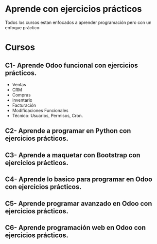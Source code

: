 # Aprende con ejercicios prácticos
Todos los cursos estan enfocados a aprender programación pero con un enfoque práctico

# Cursos

## C1- Aprende Odoo funcional con ejercicios prácticos.
- Ventas
- CRM
- Compras
- Inventario
- Facturación
- Modificaciones Funcionales
- Técnico: Usuarios, Permisos, Cron.

## C2- Aprende a programar en Python con ejercicios prácticos.
## C3- Aprende a maquetar con Bootstrap con ejercicios prácticos.
## C4- Aprende lo basico para programar en Odoo con ejercicios prácticos.
## C5- Aprende programar avanzado en Odoo con ejercicios prácticos.
## C6- Aprende programación web en Odoo con ejercicios prácticos.

